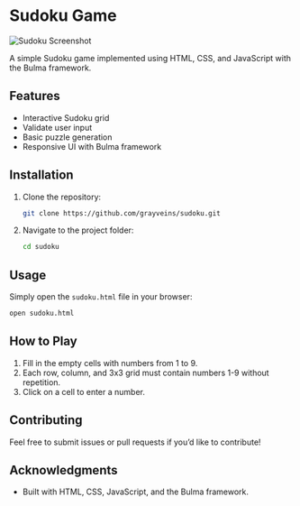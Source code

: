 # Sudoku Game

![Sudoku Screenshot](sudoku/sudoku.png)  


A simple Sudoku game implemented using HTML, CSS, and JavaScript with the Bulma framework.

## Features

- Interactive Sudoku grid
- Validate user input
- Basic puzzle generation
- Responsive UI with Bulma framework

## Installation

1. Clone the repository:
   ```sh
   git clone https://github.com/grayveins/sudoku.git
   ```
2. Navigate to the project folder:
   ```sh
   cd sudoku
   ```

## Usage

Simply open the `sudoku.html` file in your browser:

```sh
open sudoku.html
```

## How to Play

1. Fill in the empty cells with numbers from 1 to 9.
2. Each row, column, and 3x3 grid must contain numbers 1-9 without repetition.
3. Click on a cell to enter a number.


## Contributing

Feel free to submit issues or pull requests if you’d like to contribute!


## Acknowledgments

- Built with HTML, CSS, JavaScript, and the Bulma framework.

